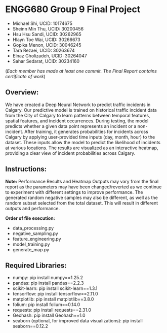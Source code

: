 # ENGG680 Group 9 Final Project
- Michael Shi,        UCID: 10174675
- Sheinn Min Thu,     UCID: 30200456
- Hsu Hsu Sandi,      UCID: 30262965
- Hlayn Toe Wai,      UCID: 30266673
- Gopika Menon,       UCID: 30046245
- Tara Rezaei,        UCID: 30263674
- Elnaz Gholizadeh,   UCID: 30264047
- Sahar Sedarat,      UCID: 30234160

(*Each member has made at least one commit. The Final Report contains certificate of work*)

## Overview:
We have created a Deep Neural Network to predict traffic incidents in Calgary.
Our predictive model is trained on historical traffic incident data from the City of Calgary to learn patterns between temporal features, spatial features, and incident occurrences. During testing, the model predicts whether a given data point represents an incident or a non-incident. After training, it generates probabilities for incidents across Calgary by applying user-provided time inputs (day, month, hour) to the dataset. These inputs allow the model to predict the likelihood of incidents at various locations. The results are visualized as an interactive heatmap, providing a clear view of incident probabilities across Calgary.

## Instructions:
**Note:** Performance Results and Heatmap Outputs may vary from the final report as the parameters may have been changed/reverted as we continue to experiment with different settings to improve performance. The generated random negative samples may also be different, as well as the random subset selected from the total dataset. This will result in different outputs and performance. 

**Order of file execution:**
- data_processing.py
- negative_sampling.py
- feature_engineering.py
- model_training.py
- generate_map.py

## Required Libraries:
- numpy: pip install numpy==1.25.2
- pandas: pip install pandas==2.2.3
- scikit-learn: pip install scikit-learn==1.3.1
- tensorflow: pip install tensorflow==2.11.0
- matplotlib: pip install matplotlib==3.8.0
- folium: pip install folium==0.14.0
- requests: pip install requests==2.31.0
- Geohash: pip install Geohash==1.0
- seaborn (optional, for improved data visualizations): pip install seaborn==0.12.2